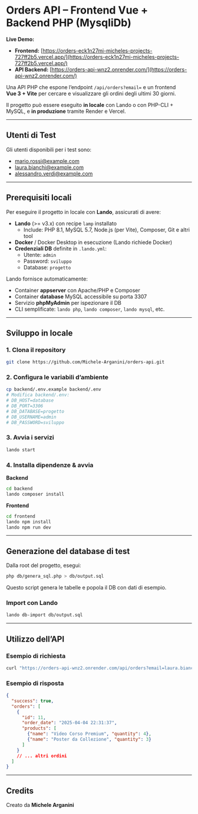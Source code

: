 # Orders API – Frontend Vue + Backend PHP (MysqliDb)

**Live Demo:**

- **Frontend:** [https://orders-eck1n27mi-micheles-projects-727ff2b5.vercel.app/](https://orders-eck1n27mi-micheles-projects-727ff2b5.vercel.app/)
- **API Backend:** [https://orders-api-wnz2.onrender.com/](https://orders-api-wnz2.onrender.com/)

Una API PHP che espone l’endpoint `/api/orders?email=` e un frontend **Vue 3 + Vite** per cercare e visualizzare gli ordini degli ultimi 30 giorni.

Il progetto può essere eseguito **in locale** con Lando o con PHP-CLI + MySQL, e **in produzione** tramite Render e Vercel.

---
## Utenti di Test

Gli utenti disponibili per i test sono:

- mario.rossi@example.com
- laura.bianchi@example.com
- alessandro.verdi@example.com

---

## Prerequisiti locali

Per eseguire il progetto in locale con **Lando**, assicurati di avere:

- **Lando** (>= v3.x) con recipe `lamp` installato
  - Include: PHP 8.1, MySQL 5.7, Node.js (per Vite), Composer, Git e altri tool
- **Docker** / Docker Desktop in esecuzione (Lando richiede Docker)
- **Credenziali DB** definite in `.lando.yml`:
  - Utente: `admin`
  - Password: `sviluppo`
  - Database: `progetto`

Lando fornisce automaticamente:

- Container **appserver** con Apache/PHP e Composer
- Container **database** MySQL accessibile su porta 3307
- Servizio **phpMyAdmin** per ispezionare il DB
- CLI semplificate: `lando php`, `lando composer`, `lando mysql`, etc.

---

## Sviluppo in locale

### 1. Clona il repository

```bash
git clone https://github.com/Michele-Arganini/orders-api.git

```

### 2. Configura le variabili d’ambiente

```bash
cp backend/.env.example backend/.env
# Modifica backend/.env:
# DB_HOST=database
# DB_PORT=3306
# DB_DATABASE=progetto
# DB_USERNAME=admin
# DB_PASSWORD=sviluppo
```

### 3. Avvia i servizi

```bash
lando start
```

### 4. Installa dipendenze & avvia

**Backend**

```bash
cd backend
lando composer install
```

**Frontend**

```bash
cd frontend
lando npm install
lando npm run dev
```

---

## Generazione del database di test

Dalla root del progetto, esegui:

```bash
php db/genera_sql.php > db/output.sql
```

Questo script genera le tabelle e popola il DB con dati di esempio.

### Import con Lando

```bash
lando db-import db/output.sql
```

---

## Utilizzo dell’API

### Esempio di richiesta

```bash
curl "https://orders-api-wnz2.onrender.com/api/orders?email=laura.bianchi@example.com"
```

### Esempio di risposta

```json
{
  "success": true,
  "orders": [
    {
      "id": 11,
      "order_date": "2025-04-04 22:31:37",
      "products": [
        {"name": "Video Corso Premium", "quantity": 4},
        {"name": "Poster da Collezione", "quantity": 3}
      ]
    }
    // ... altri ordini
  ]
}
```

---



## Credits

Creato da **Michele Arganini**

